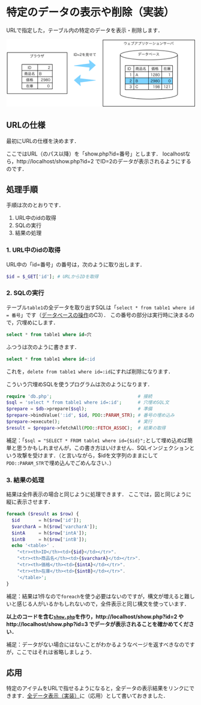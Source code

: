 # 特定のデータの表示や削除（実装）

URLで指定した，テーブル内の特定のデータを表示・削除します．

![](pattern-id.png)

## URLの仕様

最初にURLの仕様を決めます．

ここではURL（のパス以降）を「show.php?id=番号」とします．
localhostなら，http://localhost/show.php?id=2 でID=2のデータが表示されるようにするのです．

## 処理手順

手順は次のとおりです．

1. URL中のidの取得
1. SQLの実行
1. 結果の処理

### 1. URL中のidの取得

URL中の「id=番号」の番号は，次のように取り出します．

```php
$id = $_GET['id']; # URLからIDを取得
```

### 2. SQLの実行

テーブル`table1`の全データを取り出すSQLは「`select * from table1 where id = 番号`」です（[データベースの操作](sql.md)のC3）．
この番号の部分は実行時に決まるので，穴埋めにします．

```sql
select * from table1 where id=穴
```

ふつうは次のように書きます．

```sql
select * from table1 where id=:id
```

これを，`delete from table1 where id=:id`にすれば削除になります．

こういう穴埋めSQLを使うプログラムは次のようになります．

```php
require 'db.php';                                # 接続
$sql = 'select * from table1 where id=:id';      # 穴埋めSQL文
$prepare = $db->prepare($sql);                   # 準備
$prepare->bindValue(':id', $id, PDO::PARAM_STR); # 番号の埋め込み
$prepare->execute();                             # 実行
$result = $prepare->fetchAll(PDO::FETCH_ASSOC);  # 結果の取得
```

補足：「`$sql = "SELECT * FROM table1 where id={$id}";`として埋め込めば簡単と思うかもしれませんが，この書き方はいけません．SQLインジェクションという攻撃を受けます．（と言いながら，$idを文字列のままにして`PDO::PARAM_STR`で埋め込んでごめんなさい．）

### 3. 結果の処理

結果は全件表示の場合と同じように処理できます．
ここでは，図と同じように縦に表示させます．

```php
foreach ($result as $row) {
  $id       = h($row['id']);
  $varcharA = h($row['varcharA']);
  $intA     = h($row['intA']);
  $intB     = h($row['intB']);
  echo '<table>' .
    "<tr><th>ID</th><td>{$id}</td></tr>".
    "<tr><th>商品名</th><td>{$varcharA}</td></tr>".
    "<tr><th>価格</th><td>{$intA}</td></tr>".
    "<tr><th>在庫</th><td>{$intB}</td></tr>".
    '</table>';
}
```

補足：結果は1件なので`foreach`を使う必要はないのですが，構文が増えると難しいと感じる人がいるかもしれないので，全件表示と同じ構文を使っています．

**以上のコードを含む[`show.php`](show.php)を作り，http://localhost/show.php?id=2 やhttp://localhost/show.php?id=3 でデータが表示されることを確かめてください．**

補足：データがない場合にはないことがわかるようなページを返すべきなのですが，ここではそれは省略しましょう．

## 応用

特定のアイテムをURLで指せるようになると，全データの表示結果をリンクにできます．[全データ表示（実装）](../show-all/)に（応用）として書いておきました．